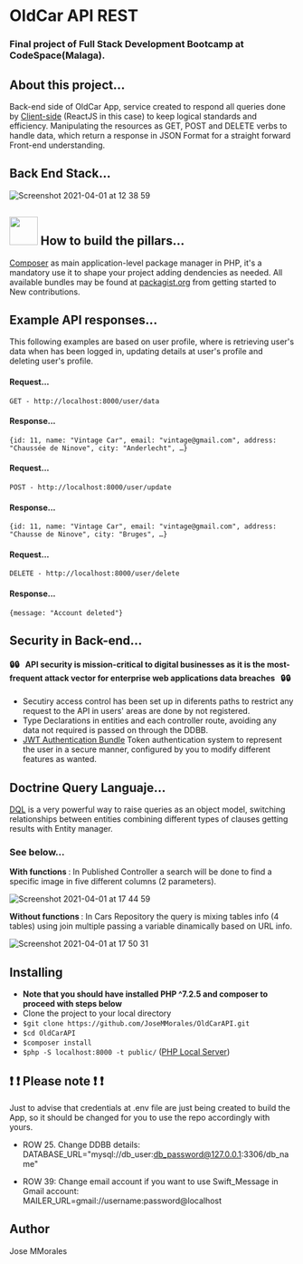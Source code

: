 # OldCar API REST 
### Final project of Full Stack Development Bootcamp at CodeSpace(Malaga).

## About this project...
Back-end side of OldCar App, service created to respond all queries done by [Client-side](https://en.wikipedia.org/wiki/Client-side#:~:text=Client%2Dside%20refers%20to%20operations,relationship%20in%20a%20computer%20network.) (ReactJS in this case) to keep logical standards and efficiency. Manipulating the resources as GET, POST and DELETE verbs to handle data, which return a response in JSON Format for a straight forward Front-end understanding.
 
## Back End Stack...
![Screenshot 2021-04-01 at 12 38 59](https://user-images.githubusercontent.com/43299285/113282471-3fc66780-92e7-11eb-9f30-a9ad1507b05d.png)

<h2 align="left">
  <img src="https://user-images.githubusercontent.com/43299285/113305032-e9672200-9302-11eb-93b2-99687686883d.png" width="50">
  How to build the pillars...
</h2>

[Composer](https://getcomposer.org/) as main application-level package manager in PHP, it's a mandatory use it to shape your project adding dendencies as needed. All available bundles may be found at [packagist.org](https://packagist.org/) from getting started to New contributions.

## Example API responses...
This following examples are based on user profile, where is retrieving user's data when has been logged in, updating details at user's profile and deleting user's profile. 

#### Request...
`GET - http://localhost:8000/user/data`
#### Response...
`{id: 11, name: "Vintage Car", email: "vintage@gmail.com", address: "Chaussée de Ninove", city: "Anderlecht", …}`

#### Request...
`POST - http://localhost:8000/user/update`
#### Response...
`{id: 11, name: "Vintage Car", email: "vintage@gmail.com", address: "Chausse de Ninove", city: "Bruges", …}`

#### Request...
`DELETE - http://localhost:8000/user/delete`
#### Response...
`{message: "Account deleted"}`

## Security in Back-end...
#### :lock::lock: &nbsp; <b>API security is mission-critical to digital businesses as it is the most-frequent attack vector for enterprise web applications data breaches</b> &nbsp; :lock::lock: <br /> 

* Secutiry access control has been set up in diferents paths to restrict any request to the API in users' areas are done by not registered. <br/>
* Type Declarations in entities and each controller route, avoiding any data not required is passed on through the DDBB.<br/> 
* [JWT Authentication Bundle](https://github.com/lexik/LexikJWTAuthenticationBundle) Token authentication system to represent the user in a secure manner, configured by you to modify different features as wanted. 

## Doctrine Query Languaje...
[DQL](https://www.doctrine-project.org/projects/doctrine-orm/en/2.8/reference/dql-doctrine-query-language.html) is a very powerful way to raise queries as an object model, switching relationships between entities combining different types of clauses getting results with Entity manager.

### See below...

<b>With functions </b>: In Published Controller a search will be done to find a specific image in five different columns (2 parameters).

![Screenshot 2021-04-01 at 17 44 59](https://user-images.githubusercontent.com/43299285/113319709-05be8b00-9312-11eb-96f6-85d5c84a3887.png)

<b>Without functions </b>: In Cars Repository the query is mixing tables info (4 tables) using join multiple passing a variable dinamically based on URL info.

![Screenshot 2021-04-01 at 17 50 31](https://user-images.githubusercontent.com/43299285/113320396-c3497e00-9312-11eb-909e-de8640df5bf6.png)

## Installing
* **Note that you should have installed PHP ^7.2.5 and composer to proceed with steps below**
* Clone the project to your local directory
* `$git clone https://github.com/JoseMMorales/OldCarAPI.git`
* `$cd OldCarAPI`
* `$composer install`
* `$php -S localhost:8000 -t public/` ([PHP Local Server](https://www.php.net/manual/en/features.commandline.webserver.php))

## :exclamation: :exclamation: Please note :exclamation: :exclamation: 
Just to advise that credentials at .env file are just being created to build the App, so it should be changed for you to use the repo accordingly with yours.

* ROW 25. Change DDBB details:<br />
DATABASE_URL="mysql://db_user:db_password@127.0.0.1:3306/db_name"

* ROW 39: Change email account if you want to use Swift_Message in Gmail account:<br />
MAILER_URL=gmail://username:password@localhost

## Author
Jose MMorales
